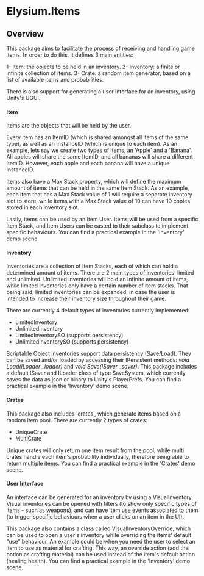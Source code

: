 # Elysium.Items

## Overview

This package aims to facilitate the process of receiving and handling game items. In order to do this, it defines 3 main entities:

1- Item: the objects to be held in an inventory.
2- Inventory: a finite or infinite collection of items.
3- Crate: a random item generator, based on a list of available items and probabilities.

There is also support for generating a user interface for an inventory, using Unity's UGUI.

#### Item

Items are the objects that will be held by the user. 

Every item has an ItemID (which is shared amongst all items of the same type), as well as an InstanceID (which is unique to each item). As an example, lets say we create two types of items, an 'Apple' and a 'Banana'. All apples will share the same ItemID, and all bananas will share a different ItemID. However, each apple and each banana will have a unique InstanceID.

Items also have a Max Stack property, which will define the maximum amount of items that can be held in the same Item Stack. As an example, each item that has a Max Stack value of 1 will require a separate inventory slot to store, while items with a Max Stack value of 10 can have 10 copies stored in each inventory slot.

Lastly, items can be used by an Item User. Items will be used from a specific Item Stack, and Item Users can be casted to their subclass to implement specific behaviours. You can find a practical example in the 'Inventory' demo scene.

#### Inventory

Inventories are a collection of Item Stacks, each of which can hold a determined amount of items. There are 2 main types of inventories: limited and unlimited. Unlimited inventories will hold an infinite amount of items, while limited inventories only have a certain number of item stacks. That being said, limited inventories can be expanded, in case the user is intended to increase their inventory size throughout their game.

There are currently 4 default types of inventories currently implemented:

- LimitedInventory
- UnlimitedInventory
- LimitedInventorySO (supports persistency)
- UnlimitedInventorySO (supports persistency)

Scriptable Object inventories support data persistency (Save/Load). They can be saved and/or loaded by accessing their IPersistent methods: *void Load(ILoader _loader)* and *void Save(ISaver _saver)*. This package includes a default ISaver and ILoader class of type SaveSystem, which currently saves the data as json or binary to Unity's PlayerPrefs. You can find a practical example in the 'Inventory' demo scene.

#### Crates

This package also includes 'crates', which generate items based on a random item pool. There are currently 2 types of crates:

- UniqueCrate
- MultiCrate

Unique crates will only return one item result from the pool, while multi crates handle each item's probability individually, therefore being able to return multiple items. You can find a practical example in the 'Crates' demo scene.

#### User Interface

An interface can be generated for an inventory by using a VisualInventory. Visual inventories can be opened with filters (to show only specific types of items - such as weapons), and can have item use events associated to them (to trigger specific behaviours when a user clicks on an item in the UI). 

This package also contains a class called VisualInventoryOverride, which can be used to open a user's inventory while overriding the items' default "use" behaviour. An example could be when you need the user to select an item to use as material for crafting. This way, an override action (add the potion as crafting material) can be used instead of the item's default action (healing health). You can find a practical example in the 'Inventory' demo scene.